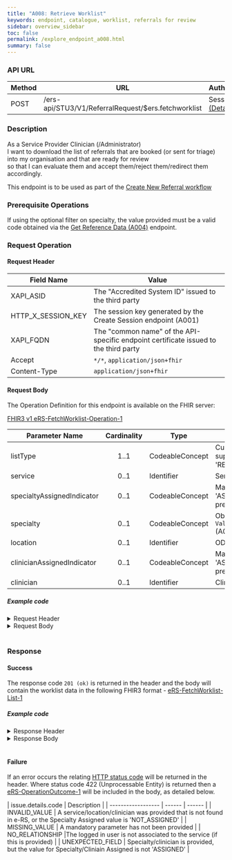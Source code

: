 ```yaml
---
title: "A008: Retrieve Worklist"
keywords: endpoint, catalogue, worklist, referrals for review
sidebar: overview_sidebar
toc: false
permalink: /explore_endpoint_a008.html
summary: false
---
```


### API URL
<!-- Base URL: `https://api.ebs.ncrs.nhs.uk/ers-api/STU3/v1` -->

| Method | URL | Authentication |
| -------------| --- | ---------------- |
| POST | /ers-api/STU3/V1/ReferralRequest/$ers.fetchworklist | Session Token [(Details)](develop_business_flow_bf001.html) |

### Description
As a Service Provider Clinician (/Administrator)  
I want to download the list of referrals that are booked (or sent for triage) into my organisation and that are ready for review  
so that I can evaluate them and accept them/reject them/redirect them accordingly.

This endpoint is to be used as part of the [Create New Referral workflow](placeholder)

### Prerequisite Operations
If using the optional filter on specialty, the value provided must be a valid code obtained via the [Get Reference Data (A004)](explore_endpoint_a008.html) endpoint.

### Request Operation

#### Request Header

| Field Name | Value |
| ---- | ---- |
| XAPI_ASID | The "Accredited System ID" issued to the third party |
| HTTP_X_SESSION_KEY | The session key generated by the Create Session endpoint (A001)  |
| XAPI_FQDN | The "common name" of the API-specific endpoint certificate issued to the third party |
| Accept | `*/*`, `application/json+fhir` |
|Content-Type |	`application/json+fhir` |


#### Request Body
The Operation Definition for this endpoint is available on the FHIR server:  

[FHIR3 v1 eRS-FetchWorklist-Operation-1](https://fhir.nhs.uk/STU3/OperationDefinition/eRS-FetchWorklist-Operation-1)

| Parameter Name             | Cardinality | Type            | Notes |
|  ------------------------- | :---------: | --------------- | ----- |
| listType                   | 1..1        | CodeableConcept | Currently, only one value is supported: 'REFERRALS_FOR_REVIEW' |
| service                    | 0..1        | Identifier      | Service ID |
| specialtyAssignedIndicator | 0..1        | CodeableConcept |Mandatory with value 'ASSIGNED' if 'specialty' is present |
| specialty                  | 0..1        | CodeableConcept | Obtained via a POST to `ValueSet/{ValueSetID}` (A004)  |
| location                   | 0..1        | Identifier      | ODS Location Code|
| clinicianAssignedIndicator | 0..1        | CodeableConcept |Mandatory with value 'ASSIGNED' if 'clinician' is present |
| clinician                  | 0..1        | Identifier      | Clinician ID |

##### Example code

<details><summary>Request Header</summary>
<br>
  <pre>
  XAPI_ASID:200000000220
  Accept:application/json
  Accept-Encoding:gzip,deflate
  Content-Type:application/json
  </pre>
</details>

<details><summary>Request Body</summary>
<br>
  <pre>
    EXAMPLE CODE HERE
  </pre>
</details>
<br>

### Response

#### Success
The response code `201 (ok)` is returned in the header and the body will contain the worklist data in the following FHIR3 format - [eRS-FetchWorklist-List-1](https://fhir.nhs.uk/STU3/StructureDefinition/eRS-FetchWorklist-List-1)


##### Example code
<details><summary>Response Header</summary>
<br>
  <pre>
    EXAMPLE CODE HERE
  </pre>
</details>
<details><summary>Response Body</summary>
<br>
  <pre>
    EXAMPLE CODE HERE
  </pre>
</details>
<br>

#### Failure
If an error occurs the relating [HTTP status code](explore_error_messages.html) will be returned in the header. Where status code 422 (Unprocessable Entity) is returned then a [eRS-OperationOutcome-1](https://fhir.nhs.uk/STU3/StructureDefinition/eRS-OperationOutcome-1) will be included in the body, as detailed below.  

| issue.details.code | Description |
| ------------------ | ------ | ------ |
| INVALID_VALUE | A service/location/clinician was provided that is not found in e-RS, or the Specialty Assigned value is 'NOT_ASSIGNED' |
| MISSING_VALUE | A mandatory parameter has not been provided |
| NO_RELATIONSHIP |The logged in user is not associated to the service (if this is provided) |
| UNEXPECTED_FIELD  | Specialty/clinician is provided, but the value for Specialty/Cliniain Assigned is not 'ASSIGNED' |
